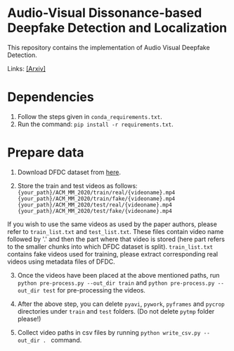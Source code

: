 # Audio-Visual Dissonance-based Deepfake Detection and Localization
This repository contains the implementation of Audio Visual Deepfake Detection.  
  
Links: [[Arxiv]](https://arxiv.org/pdf/2005.14405.pdf)  
  
# Dependencies
1) Follow the steps given in `conda_requirements.txt`.  
2) Run the command: `pip install -r requirements.txt`.  
  
# Prepare data
1) Download DFDC dataset from [here](https://www.kaggle.com/c/deepfake-detection-challenge/data). 
  
2) Store the train and test videos as follows:  
`{your_path}/ACM_MM_2020/train/real/{videoname}.mp4  
{your_path}/ACM_MM_2020/train/fake/{videoname}.mp4  
{your_path}/ACM_MM_2020/test/real/{videoname}.mp4  
{your_path}/ACM_MM_2020/test/fake/{videoname}.mp4`  
  
If you wish to use the same videos as used by the paper authors, please refer to `train_list.txt` and `test_list.txt`. These files contain video name followed by '.' and then the part where that video is stored (here part refers to the smaller chunks into which DFDC dataset is split). `train_list.txt` contains fake videos used for training, please extract corresponding real videos using metadata files of DFDC.  
  
3) Once the videos have been placed at the above mentioned paths, run `python pre-process.py --out_dir train` and `python pre-process.py --out_dir test` for pre-processing the videos.  
  
4) After the above step, you can delete `pyavi`, `pywork`, `pyframes` and `pycrop` directories under `train` and `test` folders. (Do not delete `pytmp` folder please!)  
  
5) Collect video paths in csv files by running `python write_csv.py --out_dir . ` command.  
  

